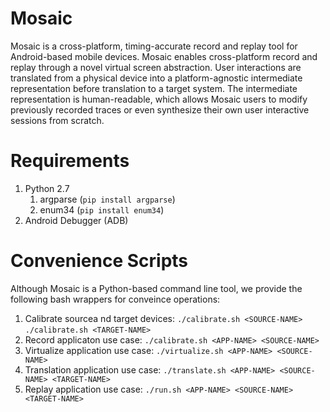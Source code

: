 # Mosaic

Mosaic is a cross-platform, timing-accurate record and replay tool for
Android-based mobile devices. Mosaic enables cross-platform record and replay
through a novel virtual screen abstraction. User interactions are translated from
a physical device into a platform-agnostic intermediate representation before
translation to a target system. The intermediate representation is human-readable,
which allows Mosaic users to modify previously recorded traces or even synthesize
their own user interactive sessions from scratch.

# Requirements

1. Python 2.7
    1. argparse (`pip install argparse`)
    2. enum34 (`pip install enum34`)
2. Android Debugger (ADB)

# Convenience Scripts

Although Mosaic is a Python-based command line tool, we provide the following
bash wrappers for conveince operations:

1. Calibrate sourcea nd target devices:
    `./calibrate.sh <SOURCE-NAME>`
    `./calibrate.sh <TARGET-NAME>`
2. Record applicaton use case:
    `./calibrate.sh <APP-NAME> <SOURCE-NAME>`
3. Virtualize application use case:
    `./virtualize.sh <APP-NAME> <SOURCE-NAME>`
4. Translation application use case:
    `./translate.sh <APP-NAME> <SOURCE-NAME> <TARGET-NAME>`
4. Replay application use case:
    `./run.sh <APP-NAME> <SOURCE-NAME> <TARGET-NAME>`
